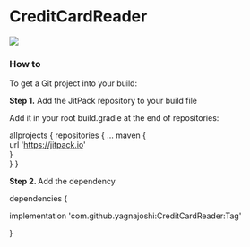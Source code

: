 # CreditCardReader

[![](https://jitpack.io/v/yagnajoshi/CreditCardReader.svg)](https://jitpack.io/#yagnajoshi/CreditCardReader)


<H3><B>How to</B></H3>

To get a Git project into your build:

<B>Step 1.</B> 
Add the JitPack repository to your build file

Add it in your root build.gradle at the end of repositories:

allprojects
  {
    repositories 
    { ...
    maven {   
        url 'https://jitpack.io'  
         }  
      } 
}

<B>Step 2. </B> 
Add the dependency

dependencies {

implementation 'com.github.yagnajoshi:CreditCardReader:Tag'

}
